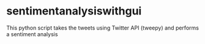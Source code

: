 # sentimentanalysiswithgui
This python script takes the tweets using Twitter API (tweepy) and performs a sentiment analysis 
